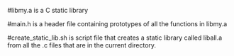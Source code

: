 #libmy.a is a C static library

#main.h is a header file containing prototypes of all the functions in libmy.a

#create_static_lib.sh is script file that creates a static library called liball.a from all the .c files that are in the current directory.
